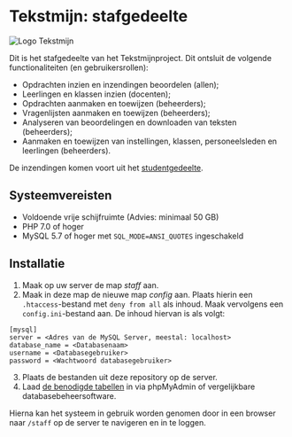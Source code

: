 # Tekstmijn: stafgedeelte
![Logo Tekstmijn](https://tekstmijn.nl/staff/assets/img/mailheader.png)

Dit is het stafgedeelte van het Tekstmijnproject. 
Dit ontsluit de volgende functionaliteiten (en gebruikersrollen):
*   Opdrachten inzien en inzendingen beoordelen (allen);
*   Leerlingen en klassen inzien (docenten);
*   Opdrachten aanmaken en toewijzen (beheerders);
*   Vragenlijsten aanmaken en toewijzen (beheerders);
*   Analyseren van beoordelingen en downloaden van teksten (beheerders);
*   Aanmaken en toewijzen van instellingen, klassen, personeelsleden en leerlingen (beheerders). 

De inzendingen komen voort uit het
[studentgedeelte](https://www.github.com/leonmelein/tekstmijn).

## Systeemvereisten
*   Voldoende vrije schijfruimte (Advies: minimaal 50 GB)
*   PHP 7.0 of hoger
*   MySQL 5.7 of hoger met `SQL_MODE=ANSI_QUOTES` ingeschakeld

## Installatie
1.  Maak op uw server de map _staff_ aan.
2.  Maak in deze map de nieuwe map _config_ aan. Plaats hierin een `.htaccess`-bestand
met `deny from all` als inhoud. Maak vervolgens een `config.ini`-bestand
aan. De inhoud hiervan is als volgt: 
```
[mysql]
server = <Adres van de MySQL Server, meestal: localhost>
database_name = <Databasenaam>
username = <Databasegebruiker>
password = <Wachtwoord databasegebruiker>
```

3.  Plaats de bestanden uit deze repository op de server.
4.  Laad [de benodigde tabellen](https://github.com/leonmelein/tekstmijn_staff/blob/master/database.sql) in via phpMyAdmin of vergelijkbare databasebeheersoftware.

Hierna kan het systeem in gebruik worden genomen door in een browser naar `/staff` op de server te navigeren en in te loggen.

